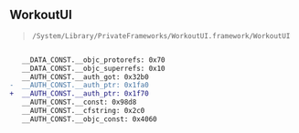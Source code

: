 ## WorkoutUI

> `/System/Library/PrivateFrameworks/WorkoutUI.framework/WorkoutUI`

```diff

   __DATA_CONST.__objc_protorefs: 0x70
   __DATA_CONST.__objc_superrefs: 0x10
   __AUTH_CONST.__auth_got: 0x32b0
-  __AUTH_CONST.__auth_ptr: 0x1fa0
+  __AUTH_CONST.__auth_ptr: 0x1f70
   __AUTH_CONST.__const: 0x98d8
   __AUTH_CONST.__cfstring: 0x2c0
   __AUTH_CONST.__objc_const: 0x4060

```
